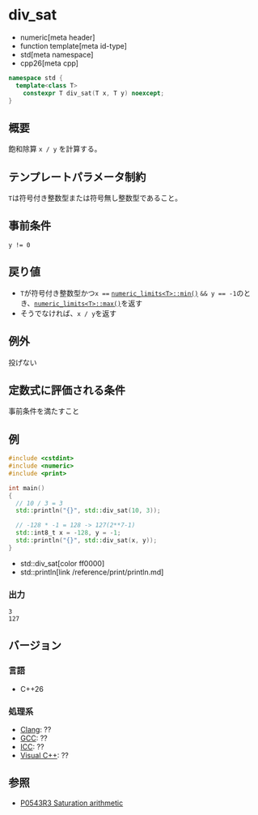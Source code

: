 # div_sat
* numeric[meta header]
* function template[meta id-type]
* std[meta namespace]
* cpp26[meta cpp]

```cpp
namespace std {
  template<class T>
    constexpr T div_sat(T x, T y) noexcept;
}
```

## 概要
飽和除算 `x / y` を計算する。


## テンプレートパラメータ制約
`T`は符号付き整数型または符号無し整数型であること。


## 事前条件
`y != 0`


## 戻り値
- `T`が符号付き整数型かつ`x ==` [`numeric_limits<T>::min()`](/reference/limits/numeric_limits/min.md) `&& y == -1`のとき、[`numeric_limits<T>::max()`](/reference/limits/numeric_limits/max.md)を返す
- そうでなければ、`x / y`を返す


## 例外
投げない


## 定数式に評価される条件
事前条件を満たすこと


## 例
```cpp example
#include <cstdint>
#include <numeric>
#include <print>

int main()
{
  // 10 / 3 = 3
  std::println("{}", std::div_sat(10, 3));

  // -128 * -1 = 128 -> 127(2**7-1)
  std::int8_t x = -128, y = -1;
  std::println("{}", std::div_sat(x, y));
}
```
* std::div_sat[color ff0000]
* std::println[link /reference/print/println.md]

### 出力
```
3
127
```


## バージョン
### 言語
- C++26

### 処理系
- [Clang](/implementation.md#clang): ??
- [GCC](/implementation.md#gcc): ??
- [ICC](/implementation.md#icc): ??
- [Visual C++](/implementation.md#visual_cpp): ??


## 参照
- [P0543R3 Saturation arithmetic](https://www.open-std.org/jtc1/sc22/wg21/docs/papers/2023/p0543r3.html)

